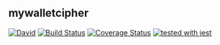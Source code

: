 ## mywalletcipher

[![David](https://david-dm.org/unitedhubs/mywalletcipher.svg)](https://david-dm.org/unitedhubs/mywalletcipher.svg)
[![Build Status](https://travis-ci.org/unitedhubs/mywalletcipher.svg?branch=dev)](https://travis-ci.org/unitedhubs/mywalletcipher)
[![Coverage Status](https://coveralls.io/repos/github/unitedhubs/mywalletcipher/badge.svg)](https://coveralls.io/github/unitedhubs/mywalletcipher)
[![tested with jest](https://img.shields.io/badge/tested_with-jest-99424f.svg)](https://github.com/facebook/jest)
